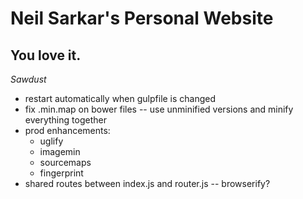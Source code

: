 Neil Sarkar's Personal Website
==

You love it.
--

*Sawdust*

* restart automatically when gulpfile is changed
* fix .min.map on bower files -- use unminified versions and minify everything together
* prod enhancements:
  * uglify
  * imagemin
  * sourcemaps
  * fingerprint
* shared routes between index.js and router.js -- browserify?
